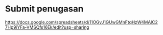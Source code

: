 # Submit penugasan
https://docs.google.com/spreadsheets/d/11OGvJ1GUwGMnFtqHzW4MAlC27Hp9iYFa-VMSQfs16Ek/edit?usp=sharing
